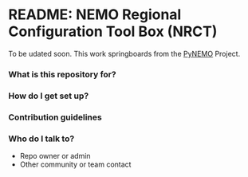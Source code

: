 # README: NEMO Regional Configuration Tool Box (NRCT) #

To be udated soon. This work springboards from the [PyNEMO](http://pynemo.readthedocs.io/en/latest/index.html) Project.

### What is this repository for? ###

### How do I get set up? ###

### Contribution guidelines ###

### Who do I talk to? ###

* Repo owner or admin
* Other community or team contact
